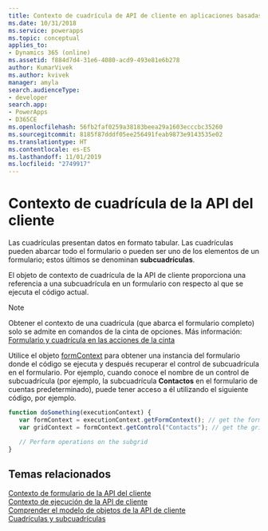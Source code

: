 ```yaml
---
title: Contexto de cuadrícula de API de cliente en aplicaciones basadas en modelos| MicrosoftDocs
ms.date: 10/31/2018
ms.service: powerapps
ms.topic: conceptual
applies_to:
- Dynamics 365 (online)
ms.assetid: f884d7d4-31e6-4080-acd9-493e81e6b278
author: KumarVivek
ms.author: kvivek
manager: amyla
search.audienceType:
- developer
search.app:
- PowerApps
- D365CE
ms.openlocfilehash: 56fb2faf0259a38183beea29a1603ecccbc35260
ms.sourcegitcommit: 8185f87dddf05ee256491feab9873e9143535e02
ms.translationtype: HT
ms.contentlocale: es-ES
ms.lasthandoff: 11/01/2019
ms.locfileid: "2749917"
---
```

# <a name="client-api-grid-context"></a>Contexto de cuadrícula de la API del cliente

Las cuadrículas presentan datos en formato tabular. Las cuadrículas pueden abarcar todo el formulario o pueden ser uno de los elementos de un formulario; estos últimos se denominan **subcuadrículas**.

El objeto de contexto de cuadrícula de la API de cliente proporciona una referencia a una subcuadrícula en un formulario con respecto al que se ejecuta el código actual. 

> [!NOTE]
> Obtener el contexto de una cuadrícula (que abarca el formulario completo) solo se admite en comandos de la cinta de opciones. Más información: [Formulario y cuadrícula en las acciones de la cinta](/powerapps/developer/model-driven-apps/pass-data-page-parameter-ribbon-actions#form-and-grid-context-in-ribbon-actions)

Utilice el objeto [formContext](clientapi-form-context.md) para obtener una instancia del formulario donde el código se ejecuta y después recuperar el control de subcuadrícula en el formulario. Por ejemplo, cuando conoce el nombre de un control de subcuadrícula (por ejemplo, la subcuadrícula **Contactos** en el formulario de cuentas predeterminado), puede tener acceso a él utilizando el siguiente código, por ejemplo.

```JavaScript
function doSomething(executionContext) {
   var formContext = executionContext.getFormContext(); // get the form Context
   var gridContext = formContext.getControl("Contacts"); // get the grid context

   // Perform operations on the subgrid
}
```

## <a name="related-topics"></a>Temas relacionados

[Contexto de formulario de la API del cliente](clientapi-form-context.md)<br/>
[Contexto de ejecución de la API de cliente](clientapi-execution-context.md)<br/>
[Comprender el modelo de objetos de la API de cliente](understand-clientapi-object-model.md)<br/>
[Cuadrículas y subcuadrículas](reference/grids.md)

